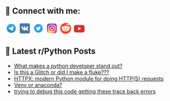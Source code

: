 ## 🔎 Connect with me:
[<img src="https://github.com/bullbesh/bullbesh/blob/main/images/Telegram.png" width="32" height="32" />](https://t.me/bullbesh)
[<img src="https://github.com/bullbesh/bullbesh/blob/main/images/VK.png" width="32" height="32" />](https://vk.com/bullbesh)
[<img src="https://github.com/bullbesh/bullbesh/blob/main/images/Twitter.png" width="32" height="32" />](https://twitter.com/bullbesh1)
[<img src="https://github.com/bullbesh/bullbesh/blob/main/images/Instagram.png" width="32" height="32" />](https://www.instagram.com/bullbesh)
[<img src="https://github.com/bullbesh/bullbesh/blob/main/images/Reddit.png" width="32" height="32" />](https://www.reddit.com/user/bullbesh)
[<img src="https://github.com/bullbesh/bullbesh/blob/main/images/YouTube.png" width="32" height="32" />](https://www.youtube.com/channel/UCtfjRs6uzgq5mfm8S06WTcg)

## 📕 Latest r/Python Posts
<!-- BLOG-POST-LIST:START -->
- [What makes a python developer stand out?](https://www.reddit.com/r/Python/comments/xhhm7v/what_makes_a_python_developer_stand_out/)
- [Is this a Glitch or did I make a fluke???](https://www.reddit.com/r/Python/comments/xhfz32/is_this_a_glitch_or_did_i_make_a_fluke/)
- [HTTPX: modern Python module for doing HTTP&lpar;S&rpar; requests](https://www.reddit.com/r/Python/comments/xhbzbm/httpx_modern_python_module_for_doing_https/)
- [Venv or anaconda?](https://www.reddit.com/r/Python/comments/xhbhbh/venv_or_anaconda/)
- [trying to debug this code getting these trace back errors](https://www.reddit.com/r/Python/comments/xh9ieh/trying_to_debug_this_code_getting_these_trace/)
<!-- BLOG-POST-LIST:END -->
